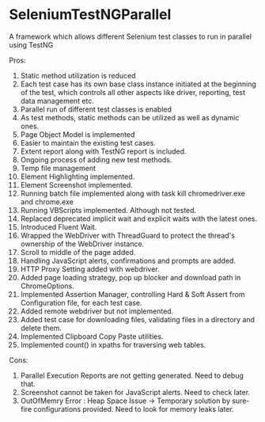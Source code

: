 # SeleniumTestNGParallel
A framework which allows different Selenium test classes to run in parallel using TestNG

Pros:

1. Static method utilization is reduced
2. Each test case has its own base class instance initiated at the beginning of the test, which controls all other aspects like driver, reporting, test data management etc.
3. Parallel run of different test classes is enabled
4. As test methods, static methods can be utilized as well as dynamic ones.
5. Page Object Model is implemented
6. Easier to maintain the existing test cases.
7. Extent report along with TestNG report is included.
8. Ongoing process of adding new test methods.
9. Temp file management
10. Element Highlighting implemented.
11. Element Screenshot implemented.
12. Running batch file implemented along with task kill chromedriver.exe and chrome.exe
13. Running VBScripts implemented. Although not tested.
14. Replaced deprecated implicit wait and explicit waits with the latest ones.
15. Introduced Fluent Wait.
16. Wrapped the WebDriver with ThreadGuard to protect the thread's ownership of the WebDriver instance.
17. Scroll to middle of the page added.
18. Handling JavaScript alerts, confirmations and prompts are added.
19. HTTP Proxy Setting added with webdriver.
20. Added page loading strategy, pop up blocker and download path in ChromeOptions.
21. Implemented Assertion Manager, controlling Hard & Soft Assert from Configuration file, for each test case.
22. Added remote webdriver but not implemented.
23. Added test case for downloading files, validating files in a directory and delete them.
24. Implemented Clipboard Copy Paste utilities.
25. Implemented count() in xpaths for traversing web tables.

Cons:

1. Parallel Execution Reports are not getting generated. Need to debug that.
2. Screenshot cannot be taken for JavaScript alerts. Need to check later.
3. OutOfMemry Error : Heap Space Issue -> Temporary solution by sure-fire configurations provided. Need to look for            	memory leaks later.
